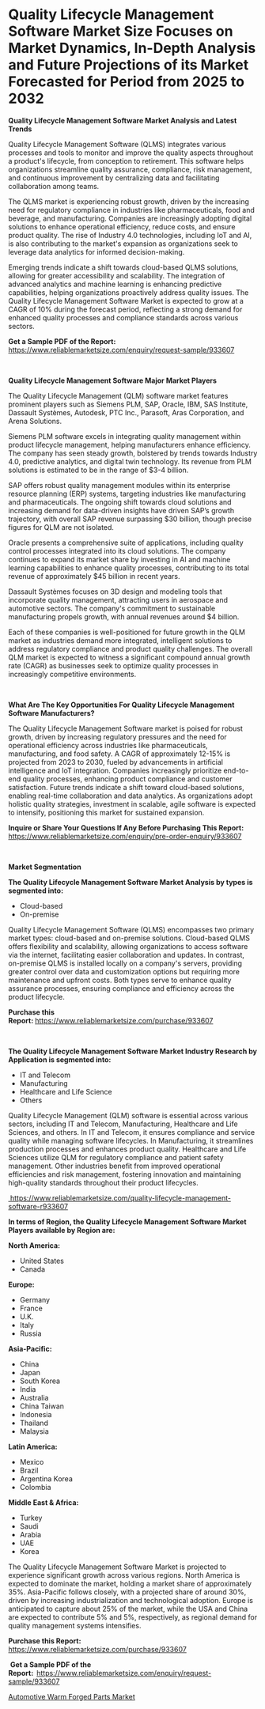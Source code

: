 <p><h1>Quality Lifecycle Management Software Market Size Focuses on Market Dynamics, In-Depth Analysis and Future Projections of its Market Forecasted for Period from 2025 to 2032</h1></p><p><strong>Quality Lifecycle Management Software Market Analysis and Latest Trends</strong></p>
<p><p>Quality Lifecycle Management Software (QLMS) integrates various processes and tools to monitor and improve the quality aspects throughout a product's lifecycle, from conception to retirement. This software helps organizations streamline quality assurance, compliance, risk management, and continuous improvement by centralizing data and facilitating collaboration among teams.</p><p>The QLMS market is experiencing robust growth, driven by the increasing need for regulatory compliance in industries like pharmaceuticals, food and beverage, and manufacturing. Companies are increasingly adopting digital solutions to enhance operational efficiency, reduce costs, and ensure product quality. The rise of Industry 4.0 technologies, including IoT and AI, is also contributing to the market's expansion as organizations seek to leverage data analytics for informed decision-making.</p><p>Emerging trends indicate a shift towards cloud-based QLMS solutions, allowing for greater accessibility and scalability. The integration of advanced analytics and machine learning is enhancing predictive capabilities, helping organizations proactively address quality issues. The Quality Lifecycle Management Software Market is expected to grow at a CAGR of 10% during the forecast period, reflecting a strong demand for enhanced quality processes and compliance standards across various sectors.</p></p>
<p><strong>Get a Sample PDF of the Report:&nbsp;</strong> <a href="https://www.reliablemarketsize.com/enquiry/request-sample/933607?utm_campaign=3262&utm_medium=2&utm_source=Github&utm_content=ia&utm_term=07032025&utm_id=quality-lifecycle-management-software">https://www.reliablemarketsize.com/enquiry/request-sample/933607</a></p>
<p>&nbsp;</p>
<p><strong>Quality Lifecycle Management Software Major Market Players</strong></p>
<p><p>The Quality Lifecycle Management (QLM) software market features prominent players such as Siemens PLM, SAP, Oracle, IBM, SAS Institute, Dassault Systèmes, Autodesk, PTC Inc., Parasoft, Aras Corporation, and Arena Solutions. </p><p>Siemens PLM software excels in integrating quality management within product lifecycle management, helping manufacturers enhance efficiency. The company has seen steady growth, bolstered by trends towards Industry 4.0, predictive analytics, and digital twin technology. Its revenue from PLM solutions is estimated to be in the range of $3-4 billion.</p><p>SAP offers robust quality management modules within its enterprise resource planning (ERP) systems, targeting industries like manufacturing and pharmaceuticals. The ongoing shift towards cloud solutions and increasing demand for data-driven insights have driven SAP’s growth trajectory, with overall SAP revenue surpassing $30 billion, though precise figures for QLM are not isolated.</p><p>Oracle presents a comprehensive suite of applications, including quality control processes integrated into its cloud solutions. The company continues to expand its market share by investing in AI and machine learning capabilities to enhance quality processes, contributing to its total revenue of approximately $45 billion in recent years.</p><p>Dassault Systèmes focuses on 3D design and modeling tools that incorporate quality management, attracting users in aerospace and automotive sectors. The company's commitment to sustainable manufacturing propels growth, with annual revenues around $4 billion. </p><p>Each of these companies is well-positioned for future growth in the QLM market as industries demand more integrated, intelligent solutions to address regulatory compliance and product quality challenges. The overall QLM market is expected to witness a significant compound annual growth rate (CAGR) as businesses seek to optimize quality processes in increasingly competitive environments.</p></p>
<p>&nbsp;</p>
<p><strong>What Are The Key Opportunities For Quality Lifecycle Management Software Manufacturers?</strong></p>
<p><p>The Quality Lifecycle Management Software market is poised for robust growth, driven by increasing regulatory pressures and the need for operational efficiency across industries like pharmaceuticals, manufacturing, and food safety. A CAGR of approximately 12-15% is projected from 2023 to 2030, fueled by advancements in artificial intelligence and IoT integration. Companies increasingly prioritize end-to-end quality processes, enhancing product compliance and customer satisfaction. Future trends indicate a shift toward cloud-based solutions, enabling real-time collaboration and data analytics. As organizations adopt holistic quality strategies, investment in scalable, agile software is expected to intensify, positioning this market for sustained expansion.</p></p>
<p><strong>Inquire or Share Your Questions If Any Before Purchasing This Report:</strong> <a href="https://www.reliablemarketsize.com/enquiry/pre-order-enquiry/933607?utm_campaign=3262&utm_medium=2&utm_source=Github&utm_content=ia&utm_term=07032025&utm_id=quality-lifecycle-management-software">https://www.reliablemarketsize.com/enquiry/pre-order-enquiry/933607</a></p>
<p>&nbsp;</p>
<p><strong>Market Segmentation</strong></p>
<p><strong>The Quality Lifecycle Management Software Market Analysis by types is segmented into:</strong></p>
<p><ul><li>Cloud-based</li><li>On-premise</li></ul></p>
<p><p>Quality Lifecycle Management Software (QLMS) encompasses two primary market types: cloud-based and on-premise solutions. Cloud-based QLMS offers flexibility and scalability, allowing organizations to access software via the internet, facilitating easier collaboration and updates. In contrast, on-premise QLMS is installed locally on a company's servers, providing greater control over data and customization options but requiring more maintenance and upfront costs. Both types serve to enhance quality assurance processes, ensuring compliance and efficiency across the product lifecycle.</p></p>
<p><strong>Purchase this Report:&nbsp;</strong><a href="https://www.reliablemarketsize.com/purchase/933607?utm_campaign=3262&utm_medium=2&utm_source=Github&utm_content=ia&utm_term=07032025&utm_id=quality-lifecycle-management-software">https://www.reliablemarketsize.com/purchase/933607</a></p>
<p>&nbsp;</p>
<p><strong>The Quality Lifecycle Management Software Market Industry Research by Application is segmented into:</strong></p>
<p><ul><li>IT and Telecom</li><li>Manufacturing</li><li>Healthcare and Life Science</li><li>Others</li></ul></p>
<p><p>Quality Lifecycle Management (QLM) software is essential across various sectors, including IT and Telecom, Manufacturing, Healthcare and Life Sciences, and others. In IT and Telecom, it ensures compliance and service quality while managing software lifecycles. In Manufacturing, it streamlines production processes and enhances product quality. Healthcare and Life Sciences utilize QLM for regulatory compliance and patient safety management. Other industries benefit from improved operational efficiencies and risk management, fostering innovation and maintaining high-quality standards throughout their product lifecycles.</p></p>
<p><a href="https://www.reliablemarketsize.com/quality-lifecycle-management-software-r933607?utm_campaign=3262&utm_medium=2&utm_source=Github&utm_content=ia&utm_term=07032025&utm_id=quality-lifecycle-management-software">&nbsp;https://www.reliablemarketsize.com/quality-lifecycle-management-software-r933607</a></p>
<p><strong>In terms of Region, the Quality Lifecycle Management Software Market Players available by Region are:</strong></p>
<p>
    <p> <strong> North America: </strong>
        <ul>
            <li>United States</li>
            <li>Canada</li>
        </ul>
        </p> 
    <p> <strong> Europe: </strong>
        <ul>
            <li>Germany</li>
            <li>France</li>
            <li>U.K.</li>
            <li>Italy</li>
            <li>Russia</li>
        </ul>
        </p> 
    <p> <strong> Asia-Pacific: </strong>
        <ul>
            <li>China</li>
            <li>Japan</li>
            <li>South Korea</li>
            <li>India</li>
            <li>Australia</li>
            <li>China Taiwan</li>
            <li>Indonesia</li>
            <li>Thailand</li>
            <li>Malaysia</li>
        </ul>
        </p> 
    <p> <strong> Latin America: </strong>
        <ul>
            <li>Mexico</li>
            <li>Brazil</li>
            <li>Argentina Korea</li>
            <li>Colombia</li>
        </ul>
        </p> 
    <p> <strong> Middle East & Africa: </strong>
        <ul>
            <li>Turkey</li>
            <li>Saudi</li>
            <li>Arabia</li>
            <li>UAE</li>
            <li>Korea</li>
        </ul>
    </p>
    </p>
<p><p>The Quality Lifecycle Management Software Market is projected to experience significant growth across various regions. North America is expected to dominate the market, holding a market share of approximately 35%. Asia-Pacific follows closely, with a projected share of around 30%, driven by increasing industrialization and technological adoption. Europe is anticipated to capture about 25% of the market, while the USA and China are expected to contribute 5% and 5%, respectively, as regional demand for quality management systems intensifies.</p></p>
<p><strong>Purchase this Report: </strong><a href="https://www.reliablemarketsize.com/purchase/933607?utm_campaign=3262&utm_medium=2&utm_source=Github&utm_content=ia&utm_term=07032025&utm_id=quality-lifecycle-management-software">https://www.reliablemarketsize.com/purchase/933607</a></p>
<p>&nbsp;<strong>Get a Sample PDF of the Report:&nbsp;&nbsp;</strong><a href="https://www.reliablemarketsize.com/enquiry/request-sample/933607?utm_campaign=3262&utm_medium=2&utm_source=Github&utm_content=ia&utm_term=07032025&utm_id=quality-lifecycle-management-software">https://www.reliablemarketsize.com/enquiry/request-sample/933607</a></p>
<p><strong></strong></p>
<p><p><a href="https://github.com/rosalinebhakta48/Market-Research-Report-List-1/blob/main/automotive-warm-forged-parts-market.md?utm_campaign=3262&utm_medium=2&utm_source=Github&utm_content=ia&utm_term=07032025&utm_id=quality-lifecycle-management-software">Automotive Warm Forged Parts Market</a></p></p>